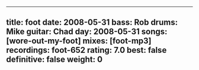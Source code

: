 
---
title: foot
date: 2008-05-31
bass:	Rob
drums:	Mike
guitar:	Chad
day: 2008-05-31
songs: [wore-out-my-foot]
mixes: [foot-mp3]
recordings: foot-652
rating: 7.0
best: false
definitive: false
weight: 0
---
